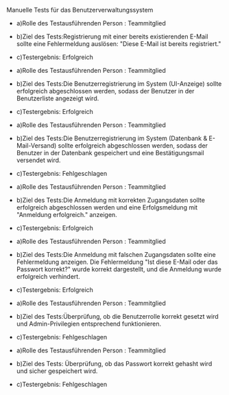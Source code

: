 Manuelle Tests für das Benutzerverwaltungssystem

- a)Rolle des Testausführenden Person : Teammitglied
- b)Ziel des Tests:Registrierung mit einer bereits existierenden E-Mail sollte eine Fehlermeldung auslösen: "Diese E-Mail ist bereits registriert."
- c)Testergebnis: Erfolgreich

- a)Rolle des Testausführenden Person : Teammitglied
- b)Ziel des Tests:Die Benutzerregistrierung im System (UI-Anzeige) sollte erfolgreich abgeschlossen werden, sodass der Benutzer in der Benutzerliste angezeigt wird.
- c)Testergebnis: Erfolgreich

- a)Rolle des Testausführenden Person : Teammitglied
- b)Ziel des Tests:Die Benutzerregistrierung im System (Datenbank & E-Mail-Versand) sollte erfolgreich abgeschlossen werden, sodass der Benutzer in der Datenbank gespeichert und eine Bestätigungsmail versendet wird.
- c)Testergebnis: Fehlgeschlagen

- a)Rolle des Testausführenden Person : Teammitglied
- b)Ziel des Tests:Die Anmeldung mit korrekten Zugangsdaten sollte erfolgreich abgeschlossen werden und eine Erfolgsmeldung mit "Anmeldung erfolgreich." anzeigen.
- c)Testergebnis: Erfolgreich

- a)Rolle des Testausführenden Person : Teammitglied
- b)Ziel des Tests:Die Anmeldung mit falschen Zugangsdaten sollte eine Fehlermeldung anzeigen. Die Fehlermeldung "Ist diese E-Mail oder das Passwort korrekt?" wurde korrekt dargestellt, und die Anmeldung wurde erfolgreich verhindert.
- c)Testergebnis: Erfolgreich

- a)Rolle des Testausführenden Person : Teammitglied
- b)Ziel des Tests:Überprüfung, ob die Benutzerrolle korrekt gesetzt wird und Admin-Privilegien entsprechend funktionieren.
- c)Testergebnis: Fehlgeschlagen

- a)Rolle des Testausführenden Person : Teammitglied
- b)Ziel des Tests: Überprüfung, ob das Passwort korrekt gehasht wird und sicher gespeichert wird.
- c)Testergebnis: Fehlgeschlagen





